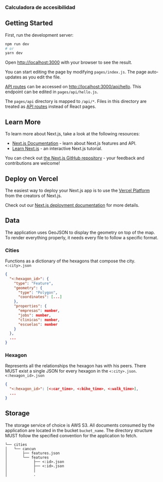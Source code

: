 ### Calculadora de accesibilidad

## Getting Started

First, run the development server:

```bash
npm run dev
# or
yarn dev
```

Open [http://localhost:3000](http://localhost:3000) with your browser to see the result.

You can start editing the page by modifying `pages/index.js`. The page auto-updates as you edit the file.

[API routes](https://nextjs.org/docs/api-routes/introduction) can be accessed on [http://localhost:3000/api/hello](http://localhost:3000/api/hello). This endpoint can be edited in `pages/api/hello.js`.

The `pages/api` directory is mapped to `/api/*`. Files in this directory are treated as [API routes](https://nextjs.org/docs/api-routes/introduction) instead of React pages.

## Learn More

To learn more about Next.js, take a look at the following resources:

- [Next.js Documentation](https://nextjs.org/docs) - learn about Next.js features and API.
- [Learn Next.js](https://nextjs.org/learn) - an interactive Next.js tutorial.

You can check out [the Next.js GitHub repository](https://github.com/vercel/next.js/) - your feedback and contributions are welcome!

## Deploy on Vercel

The easiest way to deploy your Next.js app is to use the [Vercel Platform](https://vercel.com/new?utm_medium=default-template&filter=next.js&utm_source=create-next-app&utm_campaign=create-next-app-readme) from the creators of Next.js.

Check out our [Next.js deployment documentation](https://nextjs.org/docs/deployment) for more details.

## Data
The application uses GeoJSON to display the geometry on top of the map. To render everything properly, it needs every file to follow a specific format.

### Cities
Functions as a dictionary of the hexagons that compose the city. 
`<:city>.json`
```json
{
  "<:hexagon_id>": {
    "type": "Feature",
    "geometry": {
      "type": "Polygon",
      "coordinates": [...]
    },
    "properties": {
      "empresas": number,
      "jobs": number,
      "clinicas": number,
      "escuelas": number
    }
  },
  ...
}
```

### Hexagon
Represents all the relationships the hexagon has with his peers. There MUST exist a single JSON for every hexagon in the `<:city>.json`. 
`<:hexagon_id>.json`
```json
{
  "<:hexagon_id>": [<:car_time>, <:bike_time>, <:walk_time>],
  ...
}
```


## Storage
The storage service of choice is AWS S3. All documents consumed by the application are located in the bucket `bucket_name`. The directory structure MUST follow the specified convention for the application to fetch.

 ```
└── cities
│   └── cancun
│       ├── features.json
│       └── features
│            ├── <:id>.json
│            ├── <:id>.json
│            │
│            .


 ```
